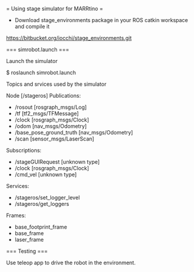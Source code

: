 = Using stage simulator for MARRtino =

* Download stage_environments package in your ROS catkin workspace and compile it

https://bitbucket.org/iocchi/stage_environments.git




=== simrobot.launch ===

Launch the simulator

$ roslaunch simrobot.launch


Topics and srvices used by the simulator

Node [/stageros]
Publications: 
 * /rosout [rosgraph_msgs/Log]
 * /tf [tf2_msgs/TFMessage]
 * /clock [rosgraph_msgs/Clock]
 * /odom [nav_msgs/Odometry]
 * /base_pose_ground_truth [nav_msgs/Odometry]
 * /scan [sensor_msgs/LaserScan]

Subscriptions: 
 * /stageGUIRequest [unknown type]
 * /clock [rosgraph_msgs/Clock]
 * /cmd_vel [unknown type]

Services: 
 * /stageros/set_logger_level
 * /stageros/get_loggers

Frames:
- base_footprint_frame 
- base_frame
- laser_frame



=== Testing ===

Use teleop app to drive the robot in the environment.



